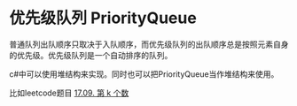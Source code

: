 # 优先级队列 PriorityQueue

普通队列出队顺序只取决于入队顺序，而优先级队列的出队顺序总是按照元素自身的优先级。优先级队列是一个自动排序的队列。

c#中可以使用堆结构来实现。同时也可以把PriorityQueue当作堆结构来使用。

比如leetcode题目
[17.09. 第 k 个数](https://leetcode.cn/problems/get-kth-magic-number-lcci/)
